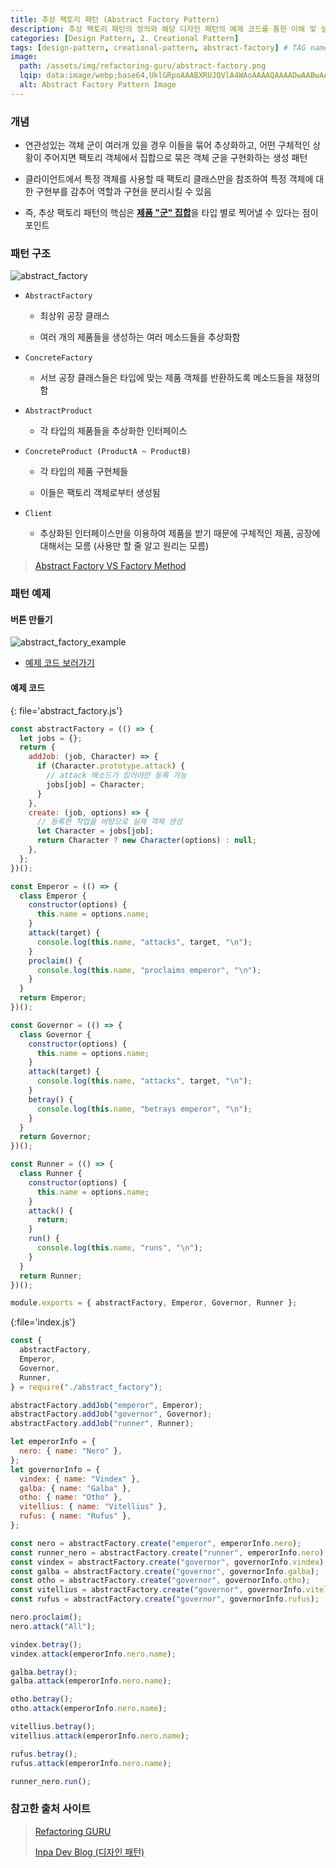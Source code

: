 ```yaml
---
title: 추상 팩토리 패턴 (Abstract Factory Pattern)
description: 추상 팩토리 패턴의 정의와 해당 디자인 패턴의 예제 코드를 통한 이해 및 설명 정리
categories: [Design Pattern, 2. Creational Pattern]
tags: [design-pattern, creational-pattern, abstract-factory] # TAG names should always be lowercase
image:
  path: /assets/img/refactoring-guru/abstract-factory.png
  lqip: data:image/webp;base64,UklGRpoAAABXRUJQVlA4WAoAAAAQAAAADwAABwAAQUxQSDIAAAARL0AmbZurmr57yyIiqE8oiG0bejIYEQTgqiDA9vqnsUSI6H+oAERp2HZ65qP/VIAWAFZQOCBCAAAA8AEAnQEqEAAIAAVAfCWkAALp8sF8rgRgAP7o9FDvMCkMde9PK7euH5M1m6VWoDXf2FkP3BqV0ZYbO6NA/VFIAAAA
  alt: Abstract Factory Pattern Image
---
```


### 개념

- 연관성있는 객체 군이 여러개 있을 경우 이들을 묶어 추상화하고, 어떤 구체적인 상황이 주어지면 팩토리 객체에서 집합으로 묶은 객체 군을 구현화하는 생성 패턴

- 클라이언트에서 특정 객체를 사용할 때 팩토리 클래스만을 참조하여 특정 객체에 대한 구현부를 감추어 역할과 구현을 분리시킬 수 있음

- 즉, 추상 팩토리 패턴의 핵심은 <ins>**제품 "군" 집합**</ins>을 타입 별로 찍어낼 수 있다는 점이 포인트

### 패턴 구조

![abstract_factory](/assets/img/structure/abstract_factory.png)

- `AbstractFactory`

  - 최상위 공장 클래스

  - 여러 개의 제품들을 생성하는 여러 메소드들을 추상화함

- `ConcreteFactory`

  - 서브 공장 클래스들은 타입에 맞는 제품 객체를 반환하도록 메소드들을 재정의함

- `AbstractProduct`

  - 각 타입의 제품들을 추상화한 인터페이스

- `ConcreteProduct (ProductA ~ ProductB)`

  - 각 타입의 제품 구현체들

  - 이들은 팩토리 객체로부터 생성됨

- `Client`

  - 추상화된 인터페이스만을 이용하여 제품을 받기 때문에 구체적인 제품, 공장에 대해서는 모름 (사용만 할 줄 알고 원리는 모름)

> [Abstract Factory VS Factory Method](https://hyungjinhan.github.io/posts/abstract-factory-method/)

### 패턴 예제

#### 버튼 만들기

![abstract_factory_example](/assets/img/example/abstract_factory_example.png)

- [예제 코드 보러가기](https://github.com/HyungJinHan/design_pattern/tree/main/CreationalPattern/AbstractVSFactoryMethod/ButtonExample)

#### 예제 코드

{: file='abstract_factory.js'}

```js
const abstractFactory = (() => {
  let jobs = {};
  return {
    addJob: (job, Character) => {
      if (Character.prototype.attack) {
        // attack 메소드가 있어야만 등록 가능
        jobs[job] = Character;
      }
    },
    create: (job, options) => {
      // 등록한 작업을 바탕으로 실제 객체 생성
      let Character = jobs[job];
      return Character ? new Character(options) : null;
    },
  };
})();

const Emperor = (() => {
  class Emperor {
    constructor(options) {
      this.name = options.name;
    }
    attack(target) {
      console.log(this.name, "attacks", target, "\n");
    }
    proclaim() {
      console.log(this.name, "proclaims emperor", "\n");
    }
  }
  return Emperor;
})();

const Governor = (() => {
  class Governor {
    constructor(options) {
      this.name = options.name;
    }
    attack(target) {
      console.log(this.name, "attacks", target, "\n");
    }
    betray() {
      console.log(this.name, "betrays emperor", "\n");
    }
  }
  return Governor;
})();

const Runner = (() => {
  class Runner {
    constructor(options) {
      this.name = options.name;
    }
    attack() {
      return;
    }
    run() {
      console.log(this.name, "runs", "\n");
    }
  }
  return Runner;
})();

module.exports = { abstractFactory, Emperor, Governor, Runner };
```

{:file='index.js'}

```js
const {
  abstractFactory,
  Emperor,
  Governor,
  Runner,
} = require("./abstract_factory");

abstractFactory.addJob("emperor", Emperor);
abstractFactory.addJob("governor", Governor);
abstractFactory.addJob("runner", Runner);

let emperorInfo = {
  nero: { name: "Nero" },
};
let governorInfo = {
  vindex: { name: "Vindex" },
  galba: { name: "Galba" },
  otho: { name: "Otho" },
  vitellius: { name: "Vitellius" },
  rufus: { name: "Rufus" },
};

const nero = abstractFactory.create("emperor", emperorInfo.nero);
const runner_nero = abstractFactory.create("runner", emperorInfo.nero);
const vindex = abstractFactory.create("governor", governorInfo.vindex);
const galba = abstractFactory.create("governor", governorInfo.galba);
const otho = abstractFactory.create("governor", governorInfo.otho);
const vitellius = abstractFactory.create("governor", governorInfo.vitellius);
const rufus = abstractFactory.create("governor", governorInfo.rufus);

nero.proclaim();
nero.attack("All");

vindex.betray();
vindex.attack(emperorInfo.nero.name);

galba.betray();
galba.attack(emperorInfo.nero.name);

otho.betray();
otho.attack(emperorInfo.nero.name);

vitellius.betray();
vitellius.attack(emperorInfo.nero.name);

rufus.betray();
rufus.attack(emperorInfo.nero.name);

runner_nero.run();
```

### 참고한 출처 사이트

> [Refactoring GURU](https://refactoring.guru/ko/design-patterns)
>
> [Inpa Dev Blog (디자인 패턴)](https://inpa.tistory.com/category/%EB%94%94%EC%9E%90%EC%9D%B8%20%ED%8C%A8%ED%84%B4)
